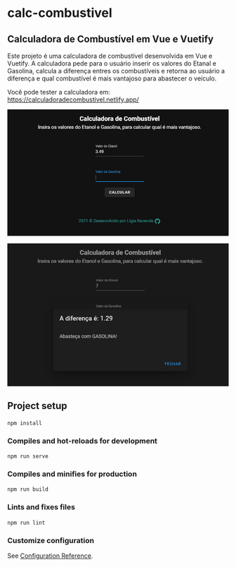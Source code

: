 # calc-combustivel

## Calculadora de Combustível em Vue e Vuetify

Este projeto é uma calculadora de combustível desenvolvida em Vue e Vuetify. A calculadora pede para o 
usuário inserir os valores do Etanal e Gasolina, calcula a diferença entres os combustíveis
e retorna ao usuário a diferença e qual combustível é mais vantajoso para abastecer o veículo.

Você pode tester a calculadora em: https://calculadoradecombustivel.netlify.app/

![screenshot da calculadora de combustível](https://github.com/LiRezende/calculadora-de-combustivel/blob/main/assets/calculadora-de-combustivel-calculo.jpg)

![screenshot do resultado do cálculo](https://github.com/LiRezende/calculadora-de-combustivel/blob/main/assets/calculadora-de-combustivel-resultado.jpg)

## Project setup
```
npm install
```

### Compiles and hot-reloads for development
```
npm run serve
```

### Compiles and minifies for production
```
npm run build
```

### Lints and fixes files
```
npm run lint
```

### Customize configuration
See [Configuration Reference](https://cli.vuejs.org/config/).
